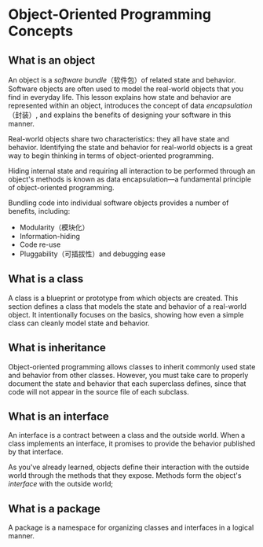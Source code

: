 # Object-Oriented Programming Concepts

## What is an object

An object is a *software bundle*（软件包）of related state and behavior. Software objects are often used to model the real-world objects that you find in everyday life. This lesson explains how state and behavior are represented within an object, introduces the concept of data *encapsulation*（封装）, and explains the benefits of designing your software in this manner.

Real-world objects share two characteristics: they all have state and behavior. Identifying the state and behavior for real-world objects is a great way to  begin thinking in terms of object-oriented programming.

Hiding internal state and requiring all interaction to be performed through an object's methods is known as data encapsulation—a fundamental principle of object-oriented programming.

Bundling code into individual software objects provides a number of benefits, including:

- Modularity（模块化）
- Information-hiding
- Code re-use
- Pluggability（可插拔性）and debugging ease

## What is a class

A class is a blueprint or prototype from which objects are created. This section defines a class that models the state and behavior of a real-world object. It intentionally focuses on the basics, showing how even a simple class can cleanly model state and behavior.

## What is inheritance

Object-oriented programming allows classes to inherit commonly used state and behavior from other classes. However, you must take care to properly document the state and behavior that each superclass defines, since that code will not appear in the source file of each subclass.

## What is an interface

An interface is a contract between a class and the outside world. When a class implements an interface, it promises to provide the behavior published by that interface.

As you've already learned, objects define their interaction with the outside world through the methods that they expose. Methods form the object's *interface* with the outside world;

## What is a package

A package is a namespace for organizing classes and interfaces in a logical manner. 